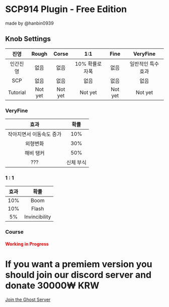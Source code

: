 # SCP914 Plugin - Free Edition
 made by @hanbin0939

## Knob Settings

| 진영 |  Rough  |  Corse  |    1:1     |  Fine   | VeryFine |
|:-------:|:-------:|:-------:|:----------:|:-------:|:--------:|
|  인간진영  |   없음    |   없음    | 10% 확률로 자폭 |   없음    | 일반적인 특수 효과 |
|  SCP    |   없음    |   없음    |     없음     |   없음    |      없음       |
| Tutorial| Not yet | Not yet |  Not yet   | Not yet |           Not yet            |


### VeryFine
|효과|확률|
|:-:|:-:|
|작아지면서 이동속도 증가|10%|
|외형변화|30%|
|해비 탱커|50%|
|???|신체 부식|


### 1 : 1
|효과|확률|
|:-:|:-:|
|10%|Boom|
|10%|Flash|
|5%|Invincibility|

### Course
#### <span style="color:red">Working in Progress</span>







# If you want a premiem version you should join our discord server and donate 30000₩ KRW

<a href="https://discord.gg/aYyNucAfqE">Join the Ghost Server</a>